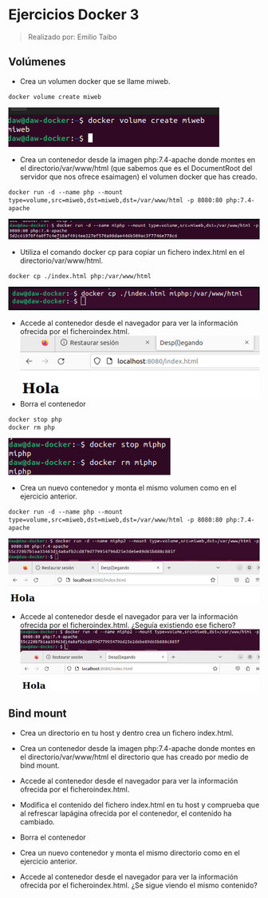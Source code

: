 # Ejercicios Docker 3
> Realizado por: Emilio Taibo

## Volúmenes

- Crea un volumen docker que se llame miweb.
~~~
docker volume create miweb
~~~
![](../Captura/CP3.1.png)

- Crea un contenedor desde la imagen php:7.4-apache donde montes en el directorio/var/www/html (que sabemos que es el DocumentRoot del servidor que nos ofrece esaimagen) el volumen docker que has creado.

~~~
docker run -d --name php --mount type=volume,src=miweb,dst=miweb,dst=/var/www/html -p 8080:80 php:7.4-apache
~~~

![](../Captura/CP3.2.png)

- Utiliza el comando docker cp para copiar un fichero index.html en el directorio/var/www/html.

~~~
docker cp ./index.html php:/var/www/html
~~~
![](../Captura/CP3.3.png)
- Accede al contenedor desde el navegador para ver la información ofrecida por el ficheroindex.html.
![](../Captura/CP3.4.png)
- Borra el contenedor

~~~
docker stop php
docker rm php
~~~
![](../Captura/CP3.5.png)
- Crea un nuevo contenedor y monta el mismo volumen como en el ejercicio anterior.
~~~
docker run -d --name php --mount type=volume,src=miweb,dst=miweb,dst=/var/www/html -p 8080:80 php:7.4-apache
~~~
![](../Captura/CP3.6.png)
-  Accede al contenedor desde el navegador para ver la información ofrecida por el ficheroindex.html. ¿Seguía existiendo ese fichero?
![](../Captura/CP3.6.png)
## Bind mount

- Crea un directorio en tu host y dentro crea un fichero index.html.

- Crea un contenedor desde la imagen php:7.4-apache donde montes en el directorio/var/www/html el directorio que has creado por medio de bind mount.

-  Accede al contenedor desde el navegador para ver la información ofrecida por el ficheroindex.html.

- Modifica el contenido del fichero index.html en tu host y comprueba que al refrescar lapágina ofrecida por el contenedor, el contenido ha cambiado.

-  Borra el contenedor

- Crea un nuevo contenedor y monta el mismo directorio como en el ejercicio anterior.

- Accede al contenedor desde el navegador para ver la información ofrecida por el ficheroindex.html. ¿Se sigue viendo el mismo contenido?
